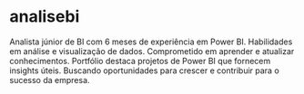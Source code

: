 # analisebi
Analista júnior de BI com 6 meses de experiência em Power BI. Habilidades em análise e visualização de dados. Comprometido em aprender e atualizar conhecimentos. Portfólio destaca projetos de Power BI que fornecem insights úteis. Buscando oportunidades para crescer e contribuir para o sucesso da empresa.
